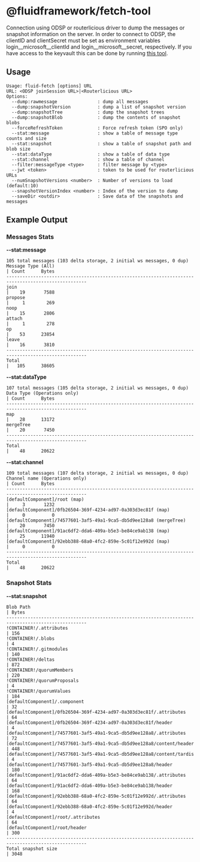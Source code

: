 # @fluidframework/fetch-tool

Connection using ODSP or routerlicious driver to dump the messages or snapshot information on the server.
In order to connect to ODSP, the clientID and clientSecret must be set as environment variables login__microsoft__clientId and login__microsoft__secret, respectively. If you have access to the keyvault this can be done by running [this tool](../../../tools/getkeys).

## Usage

    Usage: fluid-fetch [options] URL
    URL: <ODSP joinSession URL>|<Routerlicious URL>
    Options:
      --dump:rawmessage               : dump all messages
      --dump:snapshotVersion          : dump a list of snapshot version
      --dump:snapshotTree             : dump the snapshot trees
      --dump:snapshotBlob             : dump the contents of snapshot blobs
      --forceRefreshToken             : Force refresh token (SPO only)
      --stat:message                  : show a table of message type counts and size
      --stat:snapshot                 : show a table of snapshot path and blob size
      --stat:dataType                 : show a table of data type
      --stat:channel                  : show a table of channel
      --filter:messageType <type>     : filter message by <type>
      --jwt <token>                   : token to be used for routerlicious URLs
      --numSnapshotVersions <number>  : Number of versions to load (default:10)
      --snapshotVersionIndex <number> : Index of the version to dump
      --saveDir <outdir>              : Save data of the snapshots and messages

## Example Output

### Messages Stats

**--stat:message**

    105 total messages (103 delta storage, 2 initial ws messages, 0 dup)
    Message Type (All)                                                       | Count      Bytes
    ----------------------------------------------------------------------------------------------------
    join                                                                     |    19       7588
    propose                                                                  |     1        269
    noop                                                                     |    15       2806
    attach                                                                   |     1        278
    op                                                                       |    53      23854
    leave                                                                    |    16       3810
    ----------------------------------------------------------------------------------------------------
    Total                                                                    |   105      38605


**--stat:dataType**

    107 total messages (105 delta storage, 2 initial ws messages, 0 dup)
    Data Type (Operations only)                                              | Count      Bytes
    ----------------------------------------------------------------------------------------------------
    map                                                                      |    28      13172
    mergeTree                                                                |    20       7450
    ----------------------------------------------------------------------------------------------------
    Total                                                                    |    48      20622

**--stat:channel**

    109 total messages (107 delta storage, 2 initial ws messages, 0 dup)
    Channel name (Operations only)                                           | Count      Bytes
    ----------------------------------------------------------------------------------------------------
    [defaultComponent]/root (map)                                            |     3       1232
    [defaultComponent]/0fb26504-369f-4234-ad97-0a303d3ec81f (map)            |     0          0
    [defaultComponent]/74577601-3af5-49a1-9ca5-db5d9ee128a8 (mergeTree)      |    20       7450
    [defaultComponent]/91ac6df2-dda6-409a-b5e3-be84ce9ab138 (map)            |    25      11940
    [defaultComponent]/92ebb388-68a0-4fc2-859e-5c01f12e992d (map)            |     0          0
    ----------------------------------------------------------------------------------------------------
    Total                                                                    |    48      20622

### Snapshot Stats

**--stat:snapshot**

    Blob Path                                                                  | Bytes
    ----------------------------------------------------------------------------------------------------
    !CONTAINER!/.attributes                                                    | 156
    !CONTAINER!/.blobs                                                         | 4
    !CONTAINER!/.gitmodules                                                    | 140
    !CONTAINER!/deltas                                                         | 872
    !CONTAINER!/quorumMembers                                                  | 220
    !CONTAINER!/quorumProposals                                                | 4
    !CONTAINER!/quorumValues                                                   | 184
    [defaultComponent]/.component                                              | 32
    [defaultComponent]/0fb26504-369f-4234-ad97-0a303d3ec81f/.attributes        | 64
    [defaultComponent]/0fb26504-369f-4234-ad97-0a303d3ec81f/header             | 4
    [defaultComponent]/74577601-3af5-49a1-9ca5-db5d9ee128a8/.attributes        | 72
    [defaultComponent]/74577601-3af5-49a1-9ca5-db5d9ee128a8/content/header     | 448
    [defaultComponent]/74577601-3af5-49a1-9ca5-db5d9ee128a8/content/tardis     | 4
    [defaultComponent]/74577601-3af5-49a1-9ca5-db5d9ee128a8/header             | 180
    [defaultComponent]/91ac6df2-dda6-409a-b5e3-be84ce9ab138/.attributes        | 64
    [defaultComponent]/91ac6df2-dda6-409a-b5e3-be84ce9ab138/header             | 168
    [defaultComponent]/92ebb388-68a0-4fc2-859e-5c01f12e992d/.attributes        | 64
    [defaultComponent]/92ebb388-68a0-4fc2-859e-5c01f12e992d/header             | 4
    [defaultComponent]/root/.attributes                                        | 64
    [defaultComponent]/root/header                                             | 300
    ----------------------------------------------------------------------------------------------------
    Total snapshot size                                                        | 3048